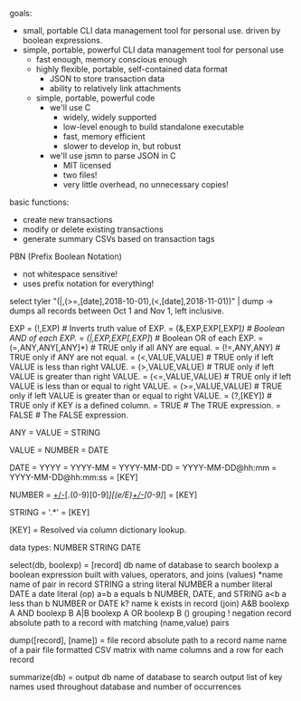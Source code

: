 goals:
-	small, portable CLI data management tool for personal use. driven by boolean expressions.
-	simple, portable, powerful CLI data management tool for personal use
	-	fast enough, memory conscious enough
	-	highly flexible, portable, self-contained data format
		-	JSON to store transaction data
		-	ability to relatively link attachments
	-	simple, portable, powerful code
		-	we'll use C
			-	widely, widely supported
			-	low-level enough to build standalone executable
			-	fast, memory efficient
			-	slower to develop in, but robust
		-	we'll use jsmn to parse JSON in C
			-	MIT licensed
			-	two files!
			-	very little overhead, no unnecessary copies!


basic functions:
-	create new transactions
-	modify or delete existing transactions
-	generate summary CSVs based on transaction tags

PBN (Prefix Boolean Notation)
-	not whitespace sensitive!
-	uses prefix notation for everything!


select tyler "(|,(>=,[date],2018-10-01),(<,[date],2018-11-01))" | dump
->	dumps all records between Oct 1 and Nov 1, left inclusive.


EXP
	=	(!,EXP)                # Inverts truth value of EXP.
	=	(&,EXP,EXP[,EXP]*)     # Boolean AND of each EXP.
	=	(|,EXP,EXP[,EXP]*)     # Boolean OR of each EXP.
	=	(=,ANY,ANY[,ANY]*)     # TRUE only if all ANY are equal.
	=	(!=,ANY,ANY)           # TRUE only if ANY are not equal.
	=	(<,VALUE,VALUE)        # TRUE only if left VALUE is less than right VALUE.
	=	(>,VALUE,VALUE)        # TRUE only if left VALUE is greater than right VALUE.
	=	(<=,VALUE,VALUE)       # TRUE only if left VALUE is less than or equal to right VALUE.
	=	(>=,VALUE,VALUE)       # TRUE only if left VALUE is greater than or equal to right VALUE.
	=	(?,[KEY])              # TRUE only if KEY is a defined column.
	=	TRUE                   # The TRUE expression.
	=	FALSE                  # The FALSE expression.

ANY
	=	VALUE
	=	STRING

VALUE
	=	NUMBER
	=	DATE

DATE
	=	YYYY
	=	YYYY-MM
	=	YYYY-MM-DD
	=	YYYY-MM-DD@hh:mm
	=	YYYY-MM-DD@hh:mm:ss
	=	[KEY]

NUMBER
	=	[+/-]((0/(1-9))[0-9]*)[.(0-9)[0-9]*][(e/E)[+/-](0-9)[0-9]*]
	=	[KEY]

STRING
	=	'.*'
	=	[KEY]

[KEY]
	=	Resolved via column dictionary lookup.


data types:
	NUMBER
	STRING
	DATE

select(db, boolexp) = [record]
	db       name of database to search
	boolexp  a boolean expression built with values, operators, and joins
	(values)
		*name      name of pair in record
		STRING     a string literal
		NUMBER     a number literal
		DATE       a date literal
	(op)
		a=b     a equals b                  NUMBER, DATE, and STRING
		a<b     a less than b               NUMBER or DATE
		k?      name k exists in record
	(join)
		A&B    boolexp A AND boolexp B
		A|B    boolexp A OR boolexp B
		()      grouping
		!       negation
	record	absolute path to a record with matching (name,value) pairs

dump([record], [name]) = file
	record	absolute path to a record
	name	name of a pair
	file	formatted CSV matrix with name columns and a row for each record

summarize(db) = output
	db   	name of database to search
	output	list of key names used throughout database and number of occurrences
